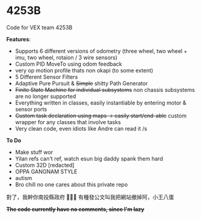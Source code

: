 # 4253B
Code for VEX team 4253B

**Features**:
- Supports 6 different versions of odometry (three wheel, two wheel + imu, two wheel, rotaion / 3 wire sensors)
- Custom PID MoveTo using odom feedback
- very op motion profile thats non okapi (to some extent)
- 5 Different Sensor Filters
- Adaptive Pure Pursuit & ~~Simple~~ shitty Path Generator
- ~~Finite State Machine for individual subsystems~~ non chassis subsystems are no longer supported
- Everything written in classes, easily instantiable by entering motor & sensor ports
- ~~Custom task declaration using maps -> easily start/end-able~~ custom wrapper for any classes that involve tasks
- Very clean code, even idiots like Andre can read it /s

**To Do**
- Make stuff wor
- Yilan refs can't ref, watch esun big daddy spank them hard
- Custom 32D [redacted]
- OPPA GANGNAM STYLE
- autism
- Bro chill no one cares about this private repo

對了，我幹你南投縣政府 🖕🖕🖕
有種發公文叫我把網站撤掉阿，小王八蛋

~~**The code currently have no comments, since I'm lazy**~~
